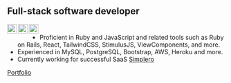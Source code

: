 ## Full-stack software developer
<a href="https://twitter.com/orozCoding">
  <img align="left" alt="Angel's Twitter" width="22px" src="https://cdn.jsdelivr.net/npm/simple-icons@v3/icons/twitter.svg" />
</a>
<a href="https://www.linkedin.com/in/angel-orozco-652230228/">
  <img align="left" alt="Angel's Linkedin" width="22px" src="https://cdn.jsdelivr.net/npm/simple-icons@v3/icons/linkedin.svg" />
</a>
<a href="https://github.com/orozCoding">
  <img align="left" alt="Angel's GitHub" width="22px" src="https://cdn.jsdelivr.net/npm/simple-icons@v3/icons/github.svg" />
</a>

#

- Proficient in Ruby and JavaScript and related tools such as Ruby on Rails, React, TailwindCSS, StimulusJS, ViewComponents, and more.
- Experienced in MySQL, PostgreSQL, Bootstrap, AWS, Heroku and more.
- Currently working for successful SaaS [Simplero](https://simplero.com/)

[Portfolio](https://orozcoding.dev)
